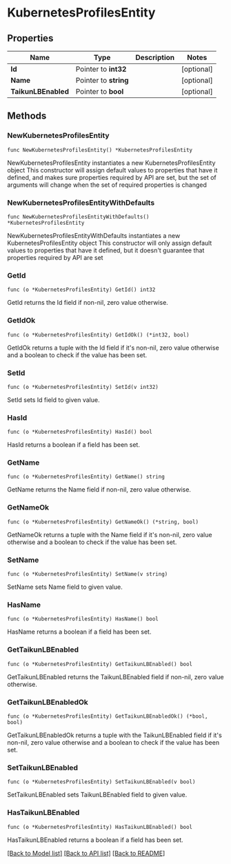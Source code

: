 # KubernetesProfilesEntity

## Properties

Name | Type | Description | Notes
------------ | ------------- | ------------- | -------------
**Id** | Pointer to **int32** |  | [optional] 
**Name** | Pointer to **string** |  | [optional] 
**TaikunLBEnabled** | Pointer to **bool** |  | [optional] 

## Methods

### NewKubernetesProfilesEntity

`func NewKubernetesProfilesEntity() *KubernetesProfilesEntity`

NewKubernetesProfilesEntity instantiates a new KubernetesProfilesEntity object
This constructor will assign default values to properties that have it defined,
and makes sure properties required by API are set, but the set of arguments
will change when the set of required properties is changed

### NewKubernetesProfilesEntityWithDefaults

`func NewKubernetesProfilesEntityWithDefaults() *KubernetesProfilesEntity`

NewKubernetesProfilesEntityWithDefaults instantiates a new KubernetesProfilesEntity object
This constructor will only assign default values to properties that have it defined,
but it doesn't guarantee that properties required by API are set

### GetId

`func (o *KubernetesProfilesEntity) GetId() int32`

GetId returns the Id field if non-nil, zero value otherwise.

### GetIdOk

`func (o *KubernetesProfilesEntity) GetIdOk() (*int32, bool)`

GetIdOk returns a tuple with the Id field if it's non-nil, zero value otherwise
and a boolean to check if the value has been set.

### SetId

`func (o *KubernetesProfilesEntity) SetId(v int32)`

SetId sets Id field to given value.

### HasId

`func (o *KubernetesProfilesEntity) HasId() bool`

HasId returns a boolean if a field has been set.

### GetName

`func (o *KubernetesProfilesEntity) GetName() string`

GetName returns the Name field if non-nil, zero value otherwise.

### GetNameOk

`func (o *KubernetesProfilesEntity) GetNameOk() (*string, bool)`

GetNameOk returns a tuple with the Name field if it's non-nil, zero value otherwise
and a boolean to check if the value has been set.

### SetName

`func (o *KubernetesProfilesEntity) SetName(v string)`

SetName sets Name field to given value.

### HasName

`func (o *KubernetesProfilesEntity) HasName() bool`

HasName returns a boolean if a field has been set.

### GetTaikunLBEnabled

`func (o *KubernetesProfilesEntity) GetTaikunLBEnabled() bool`

GetTaikunLBEnabled returns the TaikunLBEnabled field if non-nil, zero value otherwise.

### GetTaikunLBEnabledOk

`func (o *KubernetesProfilesEntity) GetTaikunLBEnabledOk() (*bool, bool)`

GetTaikunLBEnabledOk returns a tuple with the TaikunLBEnabled field if it's non-nil, zero value otherwise
and a boolean to check if the value has been set.

### SetTaikunLBEnabled

`func (o *KubernetesProfilesEntity) SetTaikunLBEnabled(v bool)`

SetTaikunLBEnabled sets TaikunLBEnabled field to given value.

### HasTaikunLBEnabled

`func (o *KubernetesProfilesEntity) HasTaikunLBEnabled() bool`

HasTaikunLBEnabled returns a boolean if a field has been set.


[[Back to Model list]](../README.md#documentation-for-models) [[Back to API list]](../README.md#documentation-for-api-endpoints) [[Back to README]](../README.md)


